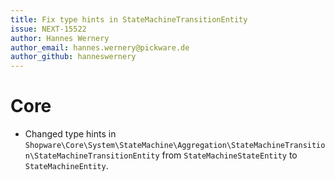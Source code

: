 ```yaml
---
title: Fix type hints in StateMachineTransitionEntity
issue: NEXT-15522
author: Hannes Wernery
author_email: hannes.wernery@pickware.de
author_github: hanneswernery
---
```

# Core
*  Changed type hints in `Shopware\Core\System\StateMachine\Aggregation\StateMachineTransition\StateMachineTransitionEntity` from
   `StateMachineStateEntity` to `StateMachineEntity`.
